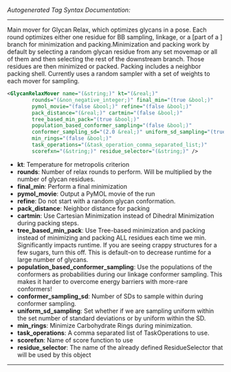 <!-- THIS IS AN AUTOGENERATED FILE: Don't edit it directly, instead change the schema definition in the code itself. -->

_Autogenerated Tag Syntax Documentation:_

---
Main mover for Glycan Relax, which optimizes glycans in a pose. Each round optimizes either one residue for BB sampling, linkage, or a [part of a ] branch for minimization and packing.Minimization and packing work by default by selecting a random glycan residue from any set movemap or all of them and then selecting the rest of the downstream branch.  Those residues are then minimized or packed.  Packing includes a neighbor packing shell. Currently uses a random sampler with a set of weights to each mover for sampling.

```xml
<GlycanRelaxMover name="(&string;)" kt="(&real;)"
        rounds="(&non_negative_integer;)" final_min="(true &bool;)"
        pymol_movie="(false &bool;)" refine="(false &bool;)"
        pack_distance="(&real;)" cartmin="(false &bool;)"
        tree_based_min_pack="(true &bool;)"
        population_based_conformer_sampling="(false &bool;)"
        conformer_sampling_sd="(2.0 &real;)" uniform_sd_sampling="(true &bool;)"
        min_rings="(false &bool;)"
        task_operations="(&task_operation_comma_separated_list;)"
        scorefxn="(&string;)" residue_selector="(&string;)" />
```

-   **kt**: Temperature for metropolis criterion
-   **rounds**: Number of relax rounds to perform.  Will be multiplied by the number of glycan residues.
-   **final_min**: Perform a final minimization
-   **pymol_movie**: Output a PyMOL movie of the run
-   **refine**: Do not start with a random glycan conformation.
-   **pack_distance**: Neighbor distance for packing
-   **cartmin**: Use Cartesian Minimization instead of Dihedral Minimization during packing steps.
-   **tree_based_min_pack**: Use Tree-based minimization and packing instead of minimizing and packing ALL residues each time we min.  Significantly impacts runtime.  If you are seeing crappy structures for a few sugars, turn this off.  This is default-on to decrease runtime for a large number of glycans.
-   **population_based_conformer_sampling**: Use the populations of the conformers as probabilities during our linkage conformer sampling.  This makes it harder to overcome energy barriers with more-rare conformers!
-   **conformer_sampling_sd**: Number of SDs to sample within during conformer sampling.
-   **uniform_sd_sampling**: Set whether if we are sampling uniform within the set number of standard deviations or by uniform within the SD.
-   **min_rings**: Minimize Carbohydrate Rings during minimization.
-   **task_operations**: A comma separated list of TaskOperations to use.
-   **scorefxn**: Name of score function to use
-   **residue_selector**: The name of the already defined ResidueSelector that will be used by this object

---
